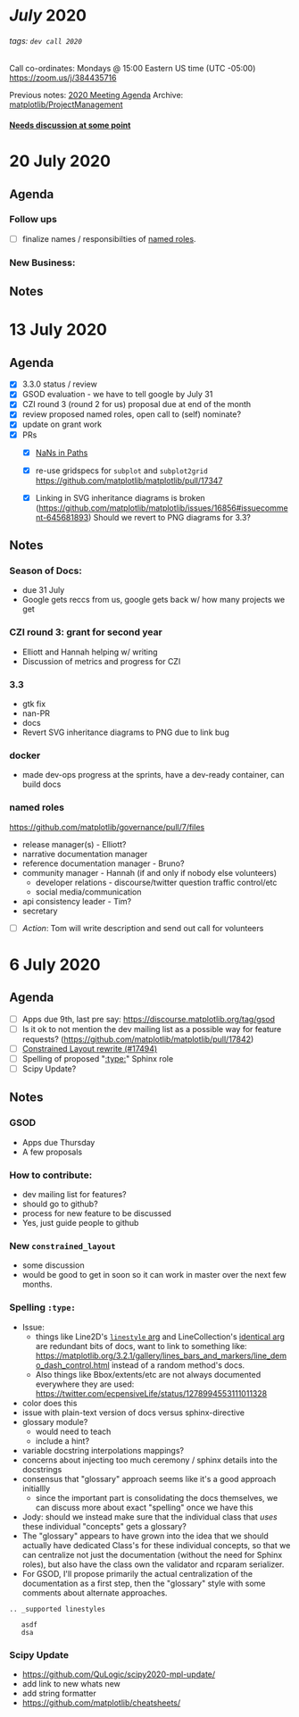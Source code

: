 # *July* 2020 
###### tags: `dev call 2020`
Call co-ordinates:  Mondays @ 15:00 Eastern US time (UTC -05:00) https://zoom.us/j/384435716
 
Previous notes: [2020 Meeting Agenda](https://hackmd.io/zljR-pZrQ0O5J_j4NZ-9yw)
Archive: [matplotlib/ProjectManagement](https://github.com/matplotlib/ProjectManagement)

#### [Needs discussion at some point](https://hackmd.io/uzWviu8zSUChq3XhI2FqPg)

# 20 July 2020
## Agenda
### Follow ups
 - [ ] finalize names / responsibilties of [named roles](https://github.com/matplotlib/governance/pull/7/files).

### New Business:

## Notes


# 13 July 2020

## Agenda
- [x] 3.3.0 status / review
- [x] GSOD evaluation - we have to tell google by July 31
- [x] CZI round 3 (round 2 for us) proposal due at end of the month
- [x] review proposed named roles, open call to (self) nominate?
- [x] update on grant work
- [x] PRs
    - [x] [NaNs in Paths](https://github.com/matplotlib/matplotlib/pull/17885)
    - [x] re-use gridspecs for `subplot` and `subplot2grid`  https://github.com/matplotlib/matplotlib/pull/17347
    - [x] Linking in SVG inheritance diagrams is broken (https://github.com/matplotlib/matplotlib/issues/16856#issuecomment-645681893) Should we revert to PNG diagrams for 3.3?


## Notes

### Season of Docs:
- due 31 July
- Google gets reccs from us, google gets back w/ how many projects we get

### CZI round 3: grant for second year
- Elliott and Hannah helping w/ writing
- Discussion of metrics and progress for CZI

### 3.3
- gtk fix
- nan-PR
- docs
- Revert SVG inheritance diagrams to PNG due to link bug

### docker
 - made dev-ops progress at the sprints, have a dev-ready container, can build docs


### named roles

https://github.com/matplotlib/governance/pull/7/files

 - release manager(s) - Elliott?
 - narrative documentation manager
 - reference documentation manager - Bruno?
 - community manager - Hannah (if and only if nobody else volunteers)
     - developer relations - discourse/twitter question traffic control/etc
     - social media/communication  
 - api consistency leader - Tim?
 - secretary 
 - [ ] *Action*: Tom will write description and send out call for volunteers
 
# 6 July 2020
## Agenda 
- [ ] Apps due 9th, last pre say: https://discourse.matplotlib.org/tag/gsod
- [ ] Is it ok to not mention the dev mailing list as a possible way for feature requests? (https://github.com/matplotlib/matplotlib/pull/17842)
- [ ] [Constrained Layout rewrite (#17494)](https://github.com/matplotlib/matplotlib/pull/17494)
- [ ] Spelling of proposed "[:type:](https://discourse.matplotlib.org/t/improving-feature-discoverability-by-centralizing-documentation-of-implicit-types/21263)" Sphinx role
- [ ] Scipy Update?

## Notes

### GSOD

- Apps due Thursday
- A few proposals

### How to contribute:
- dev mailing list for features?
- should go to github?
- process for new feature to be discussed
- Yes, just guide people to github

### New `constrained_layout`
- some discussion
- would be good to get in soon so it can work in master over the next few months.

### Spelling `:type:`

  - Issue: 
    - things like Line2D's [`linestyle` arg](https://matplotlib.org/3.1.1/api/_as_gen/matplotlib.lines.Line2D.html) and LineCollection's [identical arg](https://matplotlib.org/3.2.1/api/collections_api.html#matplotlib.collections.LineCollection) are redundant bits of docs,  want to link to something like: https://matplotlib.org/3.2.1/gallery/lines_bars_and_markers/line_demo_dash_control.html instead of a random method's docs.
    - Also things like Bbox/extents/etc are not always documented everywhere they are used: https://twitter.com/ecpensiveLife/status/1278994553111011328
  - color does this
  - issue with plain-text version of docs versus sphinx-directive
  - glossary module?
    - would need to teach
    - include a hint? 
- variable docstring interpolations mappings?
- concerns about injecting too much ceremony / sphinx details into the docstrings 
- consensus that "glossary" approach seems like it's a good approach initiallly
    - since the important part is consolidating the docs themselves, we can discuss more about exact "spelling" once we have this
- Jody: should we instead make sure that the individual class that *uses* these individual "concepts" gets a glossary?
- The "glossary" appears to have grown into the idea that we should actually have dedicated Class's for these individual concepts, so that we can centralize not just the documentation (without the need for Sphinx roles), but also have the class own the validator and rcparam serializer.
- For GSOD, I'll propose primarily the actual centralization of the documentation as a first step, then the "glossary" style with some comments about alternate approaches.

```
.. _supported linestyles

   asdf 
   dsa
```

### Scipy Update
* https://github.com/QuLogic/scipy2020-mpl-update/
* add link to new whats new
* add string formatter 
* https://github.com/matplotlib/cheatsheets/
